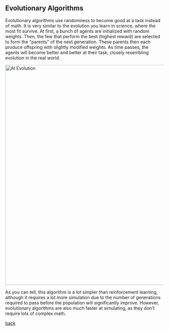 ## Evolutionary Algorithms

Evolutionary algorithms use randomness to become good at a task instead of math. It is very similar to the evolution you learn in science, where the most fit survive. At first, a bunch of agents are initialized with random weights. Then, the few that perform the best (highest reward) are selected to form the "parents" of the next generation. These parents then each produce offspring with slightly modified weights. As time passes, the agents will become better and better at their task, closely resembling evolution in the real world.

<img src="https://eng.uber.com/wp-content/uploads/2017/12/Header-1.png" alt="AI Evolution" width="700"/>

As you can tell, this algorithm is a lot simpler than reinforcement learning, although it requires a lot more simulation due to the number of generations required to pass before the population will significantly improve. However, evolutionary algorithms are also much faster at simulating, as they don't require lots of complex math. 

[back](./)
